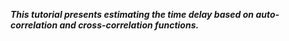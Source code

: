 ***This tutorial presents estimating the time delay based on auto-correlation and cross-correlation functions.***
